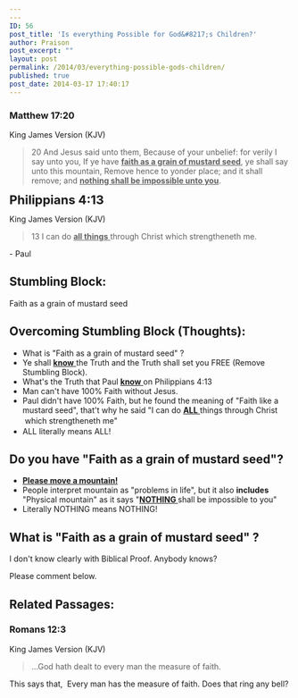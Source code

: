 ```yaml
---
---
ID: 56
post_title: 'Is everything Possible for God&#8217;s Children?'
author: Praison
post_excerpt: ""
layout: post
permalink: /2014/03/everything-possible-gods-children/
published: true
post_date: 2014-03-17 17:40:17
---
```

<div>
<h3>Matthew 17:20</h3>
King James Version (KJV)

</div>
<div>
<blockquote>20 And Jesus said unto them, Because of your unbelief: for verily I say unto you, If ye have <span style="text-decoration: underline;"><strong>faith as a grain of mustard seed</strong></span>, ye shall say unto this mountain, Remove hence to yonder place; and it shall remove; and <span style="text-decoration: underline;"><strong>nothing shall be impossible unto you</strong></span>.</blockquote>
<span style="font-size: 22px; font-weight: bold; line-height: 1.0909090909;">Philippians 4:13</span>
<div>

King James Version (KJV)

</div>
<div>
<blockquote>13 I can do <span style="text-decoration: underline;"><strong>all things</strong> </span>through Christ which strengtheneth me.</blockquote>
- Paul

</div>
<h2>Stumbling Block:</h2>
Faith as a grain of mustard seed
<h2>Overcoming Stumbling Block (Thoughts):</h2>
<ul>
	<li>What is "Faith as a grain of mustard seed" ?</li>
	<li>Ye shall <span style="text-decoration: underline;"><strong>know</strong> </span>the Truth and the Truth shall set you FREE (Remove Stumbling Block).</li>
	<li>What's the Truth that Paul <span style="text-decoration: underline;"><strong>know</strong> </span>on Philippians 4:13</li>
	<li>Man can't have 100% Faith without Jesus.</li>
	<li>Paul didn't have 100% Faith, but he found the meaning of "Faith like a mustard seed", that't why he said "I can do <span style="text-decoration: underline;"><strong>ALL</strong> </span>things through Christ  which strengtheneth me"<span style="line-height: 1.5;"> </span></li>
	<li>ALL literally means ALL!</li>
</ul>
<h2>Do you have "Faith as a grain of mustard seed"?</h2>
<ul>
	<li><span style="text-decoration: underline;"><strong>Please move a mountain!</strong></span></li>
	<li>People interpret mountain as "problems in life", but it also <strong>includes</strong> "Physical mountain" as it says "<span style="text-decoration: underline;"><strong>NOTHING </strong></span>shall be impossible to you"</li>
	<li>Literally NOTHING means NOTHING!</li>
</ul>
<h2>What is "Faith as a grain of mustard seed" ?</h2>
I don't know clearly with Biblical Proof. Anybody knows?

Please comment below.
<h2>Related Passages:</h2>
<h3>Romans 12:3</h3>
King James Version (KJV)
<blockquote>...God hath dealt to every man the measure of faith.</blockquote>
This says that,  Every man has the measure of faith. Does that ring any bell?
<h2><span style="font-size: 16px; font-weight: 400; line-height: 1.5;"> </span></h2>
<div></div>
</div>